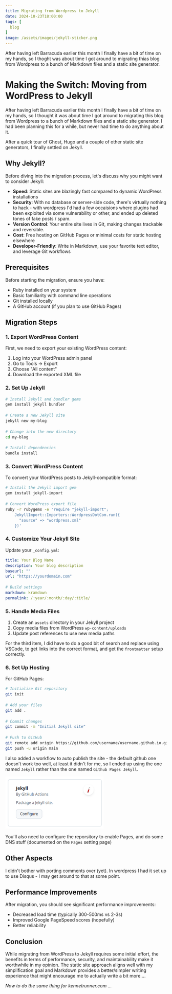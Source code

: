 ```yaml
---
title: Migrating from Wordpress to Jekyll
date: 2024-10-23T18:00:00
tags: [
  blog
]
image: /assets/images/jekyll-sticker.png
---
```

After having left Barracuda earlier this month I finally have a bit of time on my hands, so I thoght was about time I got around to migrating thias blog from Wordpress to a bunch of Markdown files and a static site generator.

# Making the Switch: Moving from WordPress to Jekyll

After having left Barracuda earlier this month I finally have a bit of time on my hands, so I thought it was about time I got around to migrating this blog from Wordpress to a bunch of Markdown files and a static site generator. I had been planning this for a while, but never had time to do anything about it.

After a quick tour of Ghost, Hugo and a couple of other static site generators, I finally settled on Jekyll.

## Why Jekyll?

Before diving into the migration process, let's discuss why you might want to consider Jekyll:

- **Speed**: Static sites are blazingly fast compared to dynamic WordPress installations
- **Security**: With no database or server-side code, there's virtually nothing to hack - with wordpress I'd had a few occaisions where plugins had been exploited via some vulnerability or other, and ended up deleted tones of fake posts / spam.
- **Version Control**: Your entire site lives in Git, making changes trackable and reversible.
- **Cost**: Free hosting on GitHub Pages or minimal costs for static hosting elsewhere
- **Developer-Friendly**: Write in Markdown, use your favorite text editor, and leverage Git workflows

## Prerequisites

Before starting the migration, ensure you have:

- Ruby installed on your system
- Basic familiarity with command line operations
- Git installed locally
- A GitHub account (if you plan to use GitHub Pages)

## Migration Steps

### 1. Export WordPress Content

First, we need to export your existing WordPress content:

1. Log into your WordPress admin panel
2. Go to Tools → Export
3. Choose "All content"
4. Download the exported XML file

### 2. Set Up Jekyll

```bash
# Install Jekyll and bundler gems
gem install jekyll bundler

# Create a new Jekyll site
jekyll new my-blog

# Change into the new directory
cd my-blog

# Install dependencies
bundle install
```

### 3. Convert WordPress Content

To convert your WordPress posts to Jekyll-compatible format:

```bash
# Install the Jekyll import gem
gem install jekyll-import

# Convert WordPress export file
ruby -r rubygems -e 'require "jekyll-import";
    JekyllImport::Importers::WordpressDotCom.run({
      "source" => "wordpress.xml"
    })'
```

### 4. Customize Your Jekyll Site

Update your `_config.yml`:

```yaml
title: Your Blog Name
description: Your blog description
baseurl: ""
url: "https://yourdomain.com"

# Build settings
markdown: kramdown
permalink: /:year/:month/:day/:title/
```

### 5. Handle Media Files

1. Create an `assets` directory in your Jekyll project
2. Copy media files from WordPress `wp-content/uploads`
3. Update post references to use new media paths

For the third item, I did have to do a good bit of search and replace using VSCode, to get links into the correct format, and get the `frontmatter` setup correctly.

### 6. Set Up Hosting

For GitHub Pages:

```bash
# Initialize Git repository
git init

# Add your files
git add .

# Commit changes
git commit -m "Initial Jekyll site"

# Push to GitHub
git remote add origin https://github.com/username/username.github.io.git
git push -u origin main
```

I also added a workflow to auto publish the site - the default github one doesn't work too well, at least it didn't for me, so I ended up using the one named `Jekyll` rather than the one named `Github Pages Jekyll`.

![Workflow](/assets/images/jekyll-workflow.png)

You'll also need to configure the reporsitory to enable Pages, and do some DNS stuff (documented on the `Pages` setting page)

## Other Aspects

I didn't bother with porting comments over (yet). In wordpress I had it set up to use Disqus - I may get around to that at some point.

## Performance Improvements

After migration, you should see significant performance improvements:

- Decreased load time (typically 300-500ms vs 2-3s)
- Improved Google PageSpeed scores (hopefully)
- Better reliability

## Conclusion

While migrating from WordPress to Jekyll requires some initial effort, the benefits in terms of performance, security, and maintainability make it worthwhile in my opinion. The static site approach aligns well with my simplification goal and Markdown provides a better/simpler writing experience that might encourage me to actually write a bit more....

*Now to do the same thing for kennetrunner.com ...*
